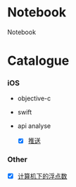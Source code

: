 # Notebook
Notebook


# Catalogue

### iOS

-   objective-c

-   swift
    
-   api analyse
    - [x]  [推送](https://github.com/7-Yue/ApplePushLogic)

### Other

- [x]  [计算机下的浮点数](./Catalogue/计算机下的浮点数/计算机下的浮点数.md)<br> 
